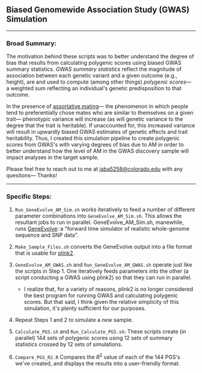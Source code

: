 ## Biased Genomewide Association Study (GWAS) Simulation
----

### Broad Summary:

The motivation behind these scripts was to better understand the degree of bias that results from calculating polygenic scores using biased GWAS summary statistics. *GWAS summary statistics* reflect the magnitude of association between each genetic variant and a given outcome (e.g., height), are and used to compute (among other things) *polygenic scores*— a weighted sum reflecting an individual's genetic predisposition to that outcome. 

In the presence of [assortative mating](https://www.sciencedirect.com/topics/biochemistry-genetics-and-molecular-biology/assortative-mating#:~:text=Assortative%20mating%20is%20the%20tendency,would%20be%20expected%20by%20chance.)— the phenomenon in which people tend to preferentially chose mates who are similar to themselves on a given trait— phenotypic variance will increase (as will genetic variance to the degree that the trait is heritable). If unaccounted for, this increased variance will result in upwardly biased GWAS estimates of genetic effects and trait heritability. Thus, I created this simulation pipeline to create polygenic scores from GWAS's with varying degrees of bias due to AM in order to better understand how the level of AM in the GWAS discovery sample will impact analyses in the target sample.

Please feel free to reach out to me at jaba5258@colorado.edu with any quesitons— Thanks!

----

### Specific Steps:

 1. `Run_GeneEvolve_AM_Sim.sh` works iteratively to feed a number of different parameter combinations into `GeneEvolve_AM_Sim.sh`. This allows the resultant jobs to run in parallel. GeneEvolve_AM_Sim.sh, manewhile, runs [GeneEvolve](https://pubmed.ncbi.nlm.nih.gov/27659450/): a "forward time simulator of realistic whole-genome sequence and SNP data".
 
 2. `Make_Sample_Files.sh` converts the GeneEvolve output into a file format that is usable for [plink2](https://www.nature.com/articles/s41467-019-11337-z). 
 
 3. `GeneEvolve_AM_GWAS.sh` and `Run_GeneEvolve_AM_GWAS.sh` operate just like the scripts in Step 1. One iteratively feeds parameters into the other (a script conducting a GWAS using plink2) so that they can run in parallel.
     - I realize that, for a variety of reasons, plink2 is no longer considered the best program for running GWAS and calculating polygenic scores. But that said, I think given the relative simplicity of this simulation, it's plenty sufficient for our purposes. 
     
 4. Repeat Steps 1 and 2 to simulate a *new* sample. 
 
 5. `Calculate_PGS.sh` and `Run_Calculate_PGS.sh`: These scripts create (in parallel) 144 sets of polygenic scores using 12 sets of summary statistics crossed by 12 sets of simulations. 
 
 6. `Compare_PGS_R2.R` Compares the $R^2$ value of each of the 144 PGS's we've created, and displays the results into a user-friendly format. 
